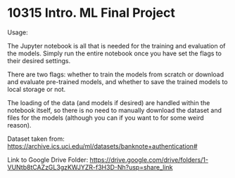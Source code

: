 # 10315 Intro. ML Final Project

Usage:

The Jupyter notebook is all that is needed for the training and evaluation of the models. Simply run the entire notebook once you have set the flags to their desired settings.

There are two flags: whether to train the models from scratch or download and evaluate pre-trained models, and whether to save the trained models to local storage or not.

The loading of the data (and models if desired) are handled within the notebook itself, so there is no need to manually download the dataset and files for the models (although you can if you want to for some weird reason).

Dataset taken from: https://archive.ics.uci.edu/ml/datasets/banknote+authentication#

Link to Google Drive Folder: https://drive.google.com/drive/folders/1-VUNtb8tCAZzGL3gzKWJYZR-f3H3D-Nh?usp=share_link

